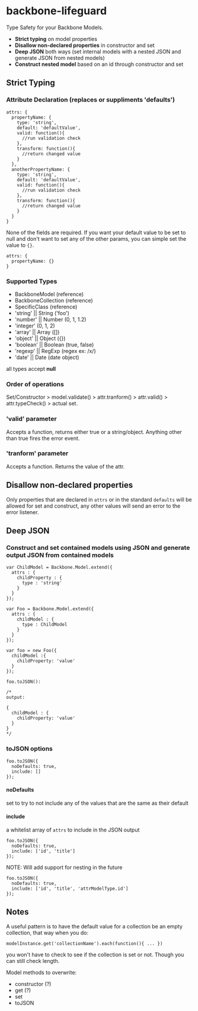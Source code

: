 backbone-lifeguard
==================

Type Safety for your Backbone Models.

* **Strict typing** on model properties
* **Disallow non-declared properties** in constructor and set
* **Deep JSON** both ways (set internal models with a nested JSON and generate JSON from nested models)
* **Construct nested model** based on an id through constructor and set

## Strict Typing

### Attribute Declaration (replaces or suppliments 'defaults')

```
attrs: {
  propertyName: {
    type: 'string',
    default: 'defaultValue',
    valid: function(){
      //run validation check
    },
    transform: function(){
      //return changed value
    }
  },
  anotherPropertyName: {
    type: 'string',
    default: 'defaultValue',
    valid: function(){
      //run validation check
    },
    transform: function(){
      //return changed value
    }
  }
}
```

None of the fields are required.  If you want your default value to be set to null and don't want to set any of the other params, you can simple set the value to `{}`.

```
attrs: {
  propertyName: {}
}
```

### Supported Types

* BackboneModel (reference)
* BackboneCollection (reference)
* SpecificClass (reference)
* 'string' || String ('foo')
* 'number' || Number (0, 1, 1.2)
* 'integer' (0, 1, 2)
* 'array' || Array ([])
* 'object' || Object ({})
* 'boolean' || Boolean (true, false)
* 'regexp' || RegExp (regex ex: /x/)
* 'date' || Date (date object)

all types accept **null**

### Order of operations

Set/Constructor > model.validate() > attr.tranform() > attr.valid() > attr.typeCheck() > actual set.

### 'valid' parameter

Accepts a function, returns either true or a string/object.  Anything other than true fires the error event.

### 'tranform' parameter

Accepts a function.  Returns the value of the attr.

## Disallow non-declared properties

Only properties that are declared in `attrs` or in the standard `defaults` will be allowed for set and construct, any other values will send an error to the error listener.

## Deep JSON

### Construct and set contained models using JSON and generate output JSON from contained models

```
var ChildModel = Backbone.Model.extend({
  attrs : {
    childProperty : {
      type : 'string'
    }
  }
});

var Foo = Backbone.Model.extend({
  attrs : {
    childModel : {
      type : ChildModel
    }
  }
});

var foo = new Foo({
  childModel :{
    childProperty: 'value'
  }
});

foo.toJSON():

/*
output:

{
  childModel : {
    childProperty: 'value'
  }
}
*/
```

### toJSON options

```
foo.toJSON({
  noDefaults: true,
  include: []
});
```

#### noDefaults

set to try to not include any of the values that are the same as their default

#### include

a whitelist array of `attrs` to include in the JSON output

```
foo.toJSON({
  noDefaults: true,
  include: ['id', 'title']
});
```

NOTE: Will add support for nesting in the future

```
foo.toJSON({
  noDefaults: true,
  include: ['id', 'title', 'attrModelType.id']
});
```

## Notes

A useful pattern is to have the default value for a collection be an empty collection, that way when you do:

```
modelInstance.get('collectionName').each(function(){ ... })
```

you won't have to check to see if the collection is set or not.  Though you can still check length.  

Model methods to overwrite:

* constructor (?)
* get (?)
* set
* toJSON